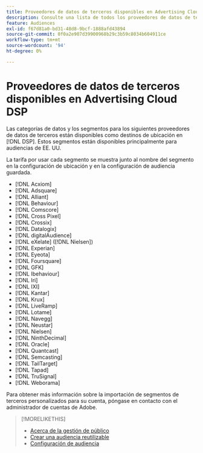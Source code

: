```yaml
---
title: Proveedores de datos de terceros disponibles en Advertising Cloud DSP
description: Consulte una lista de todos los proveedores de datos de terceros disponibles.
feature: Audiences
exl-id: f67d81a0-bd31-48d8-9bcf-1888afd43894
source-git-commit: 0f0a2e907d39900968b29c3b59c8034b604911ce
workflow-type: tm+mt
source-wordcount: '94'
ht-degree: 0%

---
```


<!-- feature: audiences -->

# Proveedores de datos de terceros disponibles en Advertising Cloud DSP

Las categorías de datos y los segmentos para los siguientes proveedores de datos de terceros están disponibles como destinos de ubicación en [!DNL DSP]. Estos segmentos están disponibles principalmente para audiencias de EE. UU.

La tarifa por usar cada segmento se muestra junto al nombre del segmento en la configuración de ubicación y en la configuración de audiencia guardada.

* [!DNL Acxiom]
* [!DNL Adsquare]
* [!DNL Alliant]
* [!DNL Behaviour]
* [!DNL Comscore]
* [!DNL Cross Pixel]
* [!DNL Crossix]
* [!DNL Datalogix]
* [!DNL digitalAudience]
* [!DNL eXelate] ([!DNL Nielsen])
* [!DNL Experian]
* [!DNL Eyeota]
* [!DNL Foursquare]
* [!DNL GFK]
* [!DNL Ibehaviour]
* [!DNL Iri]
* [!DNL IXI]
* [!DNL Kantar]
* [!DNL Krux]
* [!DNL LiveRamp]
* [!DNL Lotame]
* [!DNL Navegg]
* [!DNL Neustar]
* [!DNL Nielsen]
* [!DNL NinthDecimal]
* [!DNL Oracle]
* [!DNL Quantcast]
* [!DNL Semcasting]
* [!DNL TailTarget]
* [!DNL Tapad]
* [!DNL TruSignal]
* [!DNL Weborama]

Para obtener más información sobre la importación de segmentos de terceros personalizados para su cuenta, póngase en contacto con el administrador de cuentas de Adobe.

>[!MORELIKETHIS]
>
>* [Acerca de la gestión de público](audience-about.md)
>* [Crear una audiencia reutilizable](reusable-audience-create.md)
>* [Configuración de audiencia](audience-settings.md)

